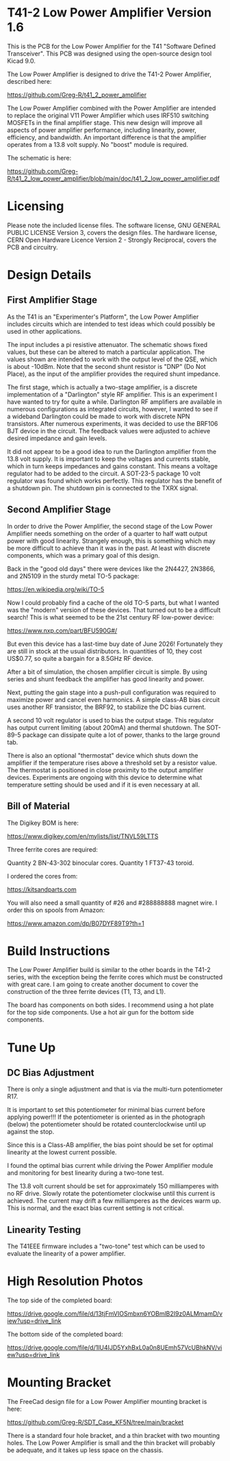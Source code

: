 # T41-2 Low Power Amplifier Version 1.6

This is the PCB for the Low Power Amplifier for the T41 "Software Defined Transceiver".
This PCB was designed using the open-source design tool Kicad 9.0.

The Low Power Amplifier is designed to drive the T41-2 Power Amplifier, described here:

<https://github.com/Greg-R/t41_2_power_amplifier>

The Low Power Amplifier combined with the Power Amplifier are intended to replace the
original V11 Power Amplifier which uses IRF510 switching MOSFETs in the final amplifier
stage.  This new design will improve all aspects of power amplifier performance, 
including linearity, power, efficiency, and bandwidth.  An important difference is that
the amplifier operates from a 13.8 volt supply.  No "boost" module is required.

The schematic is here:

<https://github.com/Greg-R/t41_2_low_power_amplifier/blob/main/doc/t41_2_low_power_amplifier.pdf>

# Licensing

Please note the included license files.  The software license, GNU GENERAL PUBLIC LICENSE
Version 3, covers the design files.
The hardware license, CERN Open Hardware Licence Version 2 - Strongly Reciprocal, covers
the PCB and circuitry.

# Design Details

## First Amplifier Stage

As the T41 is an "Experimenter's Platform", the Low Power Amplifier includes circuits
which are intended to test ideas which could possibly be used in other applications.

The input includes a pi resistive attenuator.  The schematic shows fixed values, but
these can be altered to match a particular application.  The values shown are intended
to work with the output level of the QSE, which is about -10dBm.  Note that the second
shunt resistor is "DNP" (Do Not Place), as the input of the amplifier provides the
required shunt impedance.

The first stage, which is actually a two-stage amplifier, is a discrete implementation
of a "Darlington" style RF amplifier.  This is an experiment I have wanted to try for
quite a while.  Darlington RF amplifiers are available in numerous configurations
as integrated circuits, however, I wanted to see if a wideband Darlington could be
made to work with discrete NPN transistors.  After numerous experiments, it was
decided to use the BRF106 BJT device in the circuit.  The feedback values were adjusted
to achieve desired impedance and gain levels.

It did not appear to be a good idea to run the Darlington amplifier from the 13.8 volt
supply.  It is important to keep the voltages and currents stable, which in turn keeps
impedances and gains constant.  This means a voltage regulator had to be added to the
circuit.  A SOT-23-5 package 10 volt regulator was found which works perfectly.  This
regulator has the benefit of a shutdown pin.  The shutdown pin is connected to the
TXRX signal.

## Second Amplifier Stage

In order to drive the Power Amplifier, the second stage of the Low Power Amplifier
needs something on the order of a quarter to half watt output power with good
linearity.  Strangely enough, this is something which may be more difficult to
achieve than it was in the past.  At least with discrete components, which was a
primary goal of this design.

Back in the "good old days" there were devices like the 2N4427, 2N3866, and 2N5109
in the sturdy metal TO-5 package:

<https://en.wikipedia.org/wiki/TO-5>

Now I could probably find a cache of the old TO-5 parts, but what I wanted was the
"modern" version of these devices.  That turned out to be a difficult search!
This is what seemed to be the 21st century RF low-power device:

<https://www.nxp.com/part/BFU590G#/>

But even this device has a last-time buy date of June 2026!  Fortunately they
are still in stock at the usual distributors.  In quantities of 10, they cost
US$0.77, so quite a bargain for a 8.5GHz RF device.

After a bit of simulation, the chosen amplifier circuit is simple.  By using 
series and shunt feedback the amplifier has good linearity and power.

Next, putting the gain stage into a push-pull configuration was required to maximize
power and cancel even harmonics.  A simple class-AB bias circuit uses another RF
transistor, the BRF92, to stabilize the DC bias current.

A second 10 volt regulator is used to bias the output stage.  This regulator has output
current limiting (about 200mA) and thermal shutdown.  The SOT-89-5 package can dissipate
quite a lot of power, thanks to the large ground tab.

There is also an optional "thermostat" device which shuts down the amplifier if the
temperature rises above a threshold set by a resistor value.  The thermostat is
positioned in close proximity to the output amplifier devices.  Experiments are
ongoing with this device to determine what temperature setting should be used
and if it is even necessary at all.

## Bill of Material

The Digikey BOM is here:

<https://www.digikey.com/en/mylists/list/TNVL59LTTS>

Three ferrite cores are required:

Quantity 2 BN-43-302 binocular cores.
Quantity 1 FT37-43 toroid.

I ordered the cores from:

<https://kitsandparts.com>

You will also need a small quantity of #26 and #288888888 magnet wire.  I order this
on spools from Amazon:

<https://www.amazon.com/dp/B07DYF89T9?th=1>

# Build Instructions

The Low Power Amplifier build is similar to the other boards in the T41-2 series,
with the exception being the ferrite cores which must be constructed with great
care.  I am going to create another document to cover the construction of the
three ferrite devices (T1, T3, and L1).

The board has components on both sides.  I recommend using a hot plate for the
top side components.  Use a hot air gun for the bottom side components.

# Tune Up

## DC Bias Adjustment

There is only a single adjustment and that is via the multi-turn potentiometer R17.

It is important to set this potentiometer for minimal bias current before applying
power!!!  If the potentiometer is oriented as in the photograph (below) the 
potentiometer should be rotated counterclockwise until up against the stop.

Since this is a Class-AB amplifier, the bias point should be set for optimal
linearity at the lowest current possible.

I found the optimal bias current while driving the Power Amplifier module and
monitoring for best linearity during a two-tone test. 

The 13.8 volt current should be set for approximately 150 milliamperes with
no RF drive.  Slowly rotate the potentiometer clockwise until this current
is achieved.  The current may drift a few milliamperes as the devices warm up.
This is normal, and the exact bias current setting is not critical. 

## Linearity Testing

The T41EEE firmware includes a "two-tone" test which can be used to evaluate the
linearity of a power amplifier.

# High Resolution Photos

The top side of the completed board:

<https://drive.google.com/file/d/13tjFmVIOSmbxn6YOBmlB2I9z0ALMmamD/view?usp=drive_link>

The bottom side of the completed board:

<https://drive.google.com/file/d/1lU4IJD5YxhBxL0a0n8UEmh57VcUBhkNV/view?usp=drive_link>

# Mounting Bracket

The FreeCad design file for a Low Power Amplifier mounting bracket is here:

<https://github.com/Greg-R/SDT_Case_KF5N/tree/main/bracket>

There is a standard four hole bracket, and a thin bracket with two mounting holes.
The Low Power Amplifier is small and the thin bracket will probably be adequate,
and it takes up less space on the chassis.

